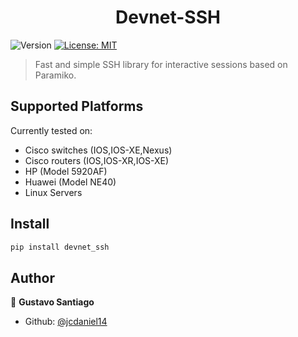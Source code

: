 <h1 align="center">Devnet-SSH</h1>
<p>
  <img alt="Version" src="https://img.shields.io/badge/version-1.0.1-blue.svg?cacheSeconds=2592000" />
  <a href="#" target="_blank">
    <img alt="License: MIT" src="https://img.shields.io/badge/License-MIT-yellow.svg" />
  </a>
</p>

> Fast and simple SSH library for interactive sessions based on Paramiko.

## Supported Platforms
Currently tested on:
- Cisco switches (IOS,IOS-XE,Nexus)
- Cisco routers (IOS,IOS-XR,IOS-XE)
- HP (Model 5920AF)
- Huawei (Model NE40)
- Linux Servers

## Install

```sh
pip install devnet_ssh
```

## Author

👤 **Gustavo Santiago**

* Github: [@jcdaniel14](https://github.com/jcdaniel14)
